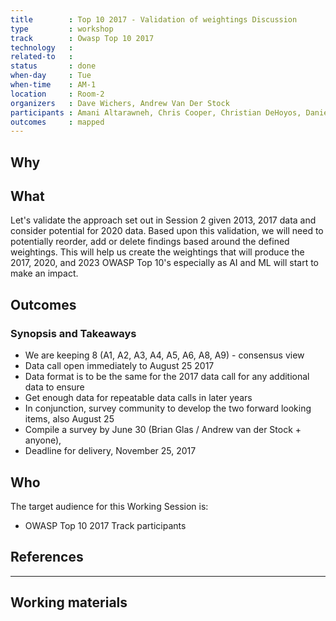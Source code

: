 ```yaml
---
title        : Top 10 2017 - Validation of weightings Discussion
type         : workshop
track        : Owasp Top 10 2017
technology   :
related-to   :
status       : done
when-day     : Tue
when-time    : AM-1
location     : Room-2
organizers   : Dave Wichers, Andrew Van Der Stock
participants : Amani Altarawneh, Chris Cooper, Christian DeHoyos, Daniel Miessler, Erez Yalon, Jason Li, Jonas vanalderweireldt, Kevin Greene, Nuno Loureiro, Sandor Lenart, Tiago Mendo, Tiffany Long, Torsten Gigler, Josh Grossman
outcomes     : mapped
---
```


## Why


## What

Let's validate the approach set out in Session 2 given 2013, 2017 data and consider potential for 2020 data. Based upon this validation, we will need to potentially reorder, add or delete findings based around the defined weightings.
This will help us create the weightings that will produce the 2017, 2020, and 2023 OWASP Top 10's especially as AI and ML will start to make an impact.  

## Outcomes

### Synopsis and Takeaways

 * We are keeping 8 (A1, A2, A3, A4, A5, A6, A8, A9) - consensus view
 * Data call open immediately to August 25 2017
 * Data format is to be the same for the 2017 data call for any additional data to ensure
 * Get enough data for repeatable data calls in later years
 * In conjunction, survey community to develop the two forward looking items, also August 25
 * Compile a survey by June 30 (Brian Glas / Andrew van der Stock + anyone),
 * Deadline for delivery, November 25, 2017

## Who

The target audience for this Working Session is:

 - OWASP Top 10 2017 Track participants

## References

---

## Working materials
